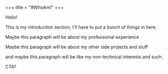+++
title = "#WhoAmI"
+++

Hello!

This is my introduction section, I'll have to put a bunch of things in here.

Maybe this paragraph will be about my professional experience

Maybe this paragraph will be about my other side projects and stuff

and maybe this paragraph will be like my non-technical interests and such.

CTA?
